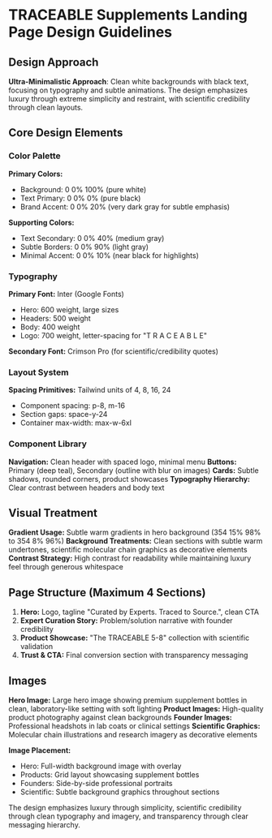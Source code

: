 # TRACEABLE Supplements Landing Page Design Guidelines

## Design Approach
**Ultra-Minimalistic Approach**: Clean white backgrounds with black text, focusing on typography and subtle animations. The design emphasizes luxury through extreme simplicity and restraint, with scientific credibility through clean layouts.

## Core Design Elements

### Color Palette
**Primary Colors:**
- Background: 0 0% 100% (pure white)
- Text Primary: 0 0% 0% (pure black)
- Brand Accent: 0 0% 20% (very dark gray for subtle emphasis)

**Supporting Colors:**
- Text Secondary: 0 0% 40% (medium gray)
- Subtle Borders: 0 0% 90% (light gray)
- Minimal Accent: 0 0% 10% (near black for highlights)

### Typography
**Primary Font:** Inter (Google Fonts)
- Hero: 600 weight, large sizes
- Headers: 500 weight
- Body: 400 weight
- Logo: 700 weight, letter-spacing for "T R A C E A B L E"

**Secondary Font:** Crimson Pro (for scientific/credibility quotes)

### Layout System
**Spacing Primitives:** Tailwind units of 4, 8, 16, 24
- Component spacing: p-8, m-16
- Section gaps: space-y-24
- Container max-width: max-w-6xl

### Component Library
**Navigation:** Clean header with spaced logo, minimal menu
**Buttons:** Primary (deep teal), Secondary (outline with blur on images)
**Cards:** Subtle shadows, rounded corners, product showcases
**Typography Hierarchy:** Clear contrast between headers and body text

## Visual Treatment
**Gradient Usage:** Subtle warm gradients in hero background (354 15% 98% to 354 8% 96%)
**Background Treatments:** Clean sections with subtle warm undertones, scientific molecular chain graphics as decorative elements
**Contrast Strategy:** High contrast for readability while maintaining luxury feel through generous whitespace

## Page Structure (Maximum 4 Sections)
1. **Hero:** Logo, tagline "Curated by Experts. Traced to Source.", clean CTA
2. **Expert Curation Story:** Problem/solution narrative with founder credibility
3. **Product Showcase:** "The TRACEABLE 5-8" collection with scientific validation
4. **Trust & CTA:** Final conversion section with transparency messaging

## Images
**Hero Image:** Large hero image showing premium supplement bottles in clean, laboratory-like setting with soft lighting
**Product Images:** High-quality product photography against clean backgrounds
**Founder Images:** Professional headshots in lab coats or clinical settings
**Scientific Graphics:** Molecular chain illustrations and research imagery as decorative elements

**Image Placement:**
- Hero: Full-width background image with overlay
- Products: Grid layout showcasing supplement bottles
- Founders: Side-by-side professional portraits
- Scientific: Subtle background graphics throughout sections

The design emphasizes luxury through simplicity, scientific credibility through clean typography and imagery, and transparency through clear messaging hierarchy.